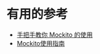 

# 有用的参考

* [手把手教你 Mockito 的使用](https://segmentfault.com/a/1190000006746409)
* [Mockito使用指南](https://blog.csdn.net/shensky711/article/details/52771493)
